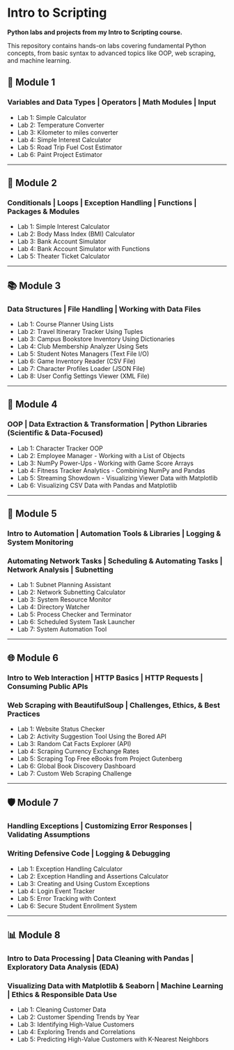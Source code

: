 # Intro to Scripting

**Python labs and projects from my Intro to Scripting course.**

This repository contains hands-on labs covering fundamental Python concepts, from basic syntax to advanced topics like OOP, web scraping, and machine learning.

## 📐 Module 1
### Variables and Data Types | Operators | Math Modules | Input
- Lab 1: Simple Calculator
- Lab 2: Temperature Converter
- Lab 3: Kilometer to miles converter
- Lab 4: Simple Interest Calculator
- Lab 5: Road Trip Fuel Cost Estimator
- Lab 6: Paint Project Estimator

---

## 🔄 Module 2
### Conditionals | Loops | Exception Handling | Functions | Packages & Modules
- Lab 1: Simple Interest Calculator
- Lab 2: Body Mass Index (BMI) Calculator
- Lab 3: Bank Account Simulator
- Lab 4: Bank Account Simulator with Functions
- Lab 5: Theater Ticket Calculator

---

## 📚 Module 3
### Data Structures | File Handling | Working with Data Files
- Lab 1: Course Planner Using Lists
- Lab 2: Travel Itinerary Tracker Using Tuples
- Lab 3: Campus Bookstore Inventory Using Dictionaries
- Lab 4: Club Membership Analyzer Using Sets
- Lab 5: Student Notes Managers (Text File I/O)
- Lab 6: Game Inventory Reader (CSV File)
- Lab 7: Character Profiles Loader (JSON File)
- Lab 8: User Config Settings Viewer (XML File)

---

## 🎯 Module 4
### OOP | Data Extraction & Transformation | Python Libraries (Scientific & Data-Focused)
- Lab 1: Character Tracker OOP
- Lab 2: Employee Manager - Working with a List of Objects
- Lab 3: NumPy Power-Ups - Working with Game Score Arrays
- Lab 4: Fitness Tracker Analytics - Combining NumPy and Pandas
- Lab 5: Streaming Showdown - Visualizing Viewer Data with Matplotlib
- Lab 6: Visualizing CSV Data with Pandas and Matplotlib

---

## 🤖 Module 5
### Intro to Automation | Automation Tools & Libraries | Logging & System Monitoring
### Automating Network Tasks | Scheduling & Automating Tasks | Network Analysis | Subnetting
- Lab 1: Subnet Planning Assistant
- Lab 2: Network Subnetting Calculator
- Lab 3: System Resource Monitor
- Lab 4: Directory Watcher
- Lab 5: Process Checker and Terminator
- Lab 6: Scheduled System Task Launcher
- Lab 7: System Automation Tool

---

## 🌐 Module 6
### Intro to Web Interaction | HTTP Basics | HTTP Requests | Consuming Public APIs
### Web Scraping with BeautifulSoup | Challenges, Ethics, & Best Practices
- Lab 1: Website Status Checker
- Lab 2: Activity Suggestion Tool Using the Bored API
- Lab 3: Random Cat Facts Explorer (API)
- Lab 4: Scraping Currency Exchange Rates
- Lab 5: Scraping Top Free eBooks from Project Gutenberg
- Lab 6: Global Book Discovery Dashboard
- Lab 7: Custom Web Scraping Challenge

---

## 🛡️ Module 7
### Handling Exceptions | Customizing Error Responses | Validating Assumptions
### Writing Defensive Code | Logging & Debugging
- Lab 1: Exception Handling Calculator
- Lab 2: Exception Handling and Assertions Calculator
- Lab 3: Creating and Using Custom Exceptions
- Lab 4: Login Event Tracker
- Lab 5: Error Tracking with Context
- Lab 6: Secure Student Enrollment System

---

## 📊 Module 8
### Intro to Data Processing | Data Cleaning with Pandas | Exploratory Data Analysis (EDA)
### Visualizing Data with Matplotlib & Seaborn | Machine Learning | Ethics & Responsible Data Use
- Lab 1: Cleaning Customer Data
- Lab 2: Customer Spending Trends by Year
- Lab 3: Identifying High-Value Customers
- Lab 4: Exploring Trends and Correlations 
- Lab 5: Predicting High-Value Customers with K-Nearest Neighbors